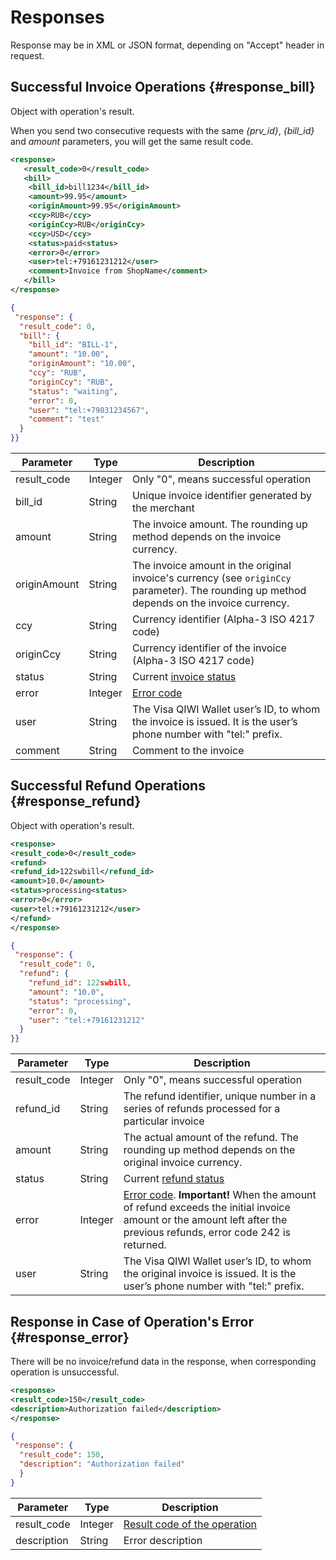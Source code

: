 ﻿# Responses

Response may be in XML or JSON format, depending on "Accept" header in request.

## Successful Invoice Operations {#response_bill}

Object with operation's result.

<aside class="notice">
When you send two consecutive requests with the same <i>{prv_id}</i>, <i>{bill_id}</i> and <i>amount</i> parameters, you will get the same result code.
</aside>
	 
~~~xml
<response>
   <result_code>0</result_code>
   <bill>
    <bill_id>bill1234</bill_id>
    <amount>99.95</amount>
    <originAmount>99.95</originAmount>
    <ccy>RUB</ccy>
    <originCcy>RUB</originCcy>
    <ccy>USD</ccy>
    <status>paid<status>
    <error>0</error>
    <user>tel:+79161231212</user>
    <comment>Invoice from ShopName</comment>
   </bill>
</response>
~~~

~~~json
{
 "response": {
  "result_code": 0,
  "bill": {
    "bill_id": "BILL-1",
    "amount": "10.00",
    "originAmount": "10.00", 
    "ccy": "RUB",
    "originCcy": "RUB",
    "status": "waiting",
    "error": 0,
    "user": "tel:+79031234567",
    "comment": "test"
  }
}}
~~~

Parameter|Type|Description
--------|---|--------
result_code|Integer|Only "0", means successful operation
bill_id|String|Unique invoice identifier generated by the merchant
amount|String|The invoice amount. The rounding up method depends on the invoice currency.
originAmount|String|The invoice amount in the original invoice's currency (see `originCcy` parameter). The rounding up method depends on the invoice currency.
ccy	|String|Currency identifier (Alpha-3 ISO 4217 code)
originCcy|String|Currency identifier of the invoice (Alpha-3 ISO 4217 code)
status	|String|Current [invoice status](#status)
error	|Integer|[Error code](#errors)
user|String|The Visa QIWI Wallet user’s ID, to whom the invoice is issued. It is the user’s phone number with "tel:" prefix.
comment|String|Comment to the invoice

## Successful Refund Operations {#response_refund}

Object with operation's result.
	 
~~~xml
<response>
<result_code>0</result_code>
<refund>
<refund_id>122swbill</refund_id>
<amount>10.0</amount>
<status>processing<status>
<error>0</error>
<user>tel:+79161231212</user>
</refund>
</response>
~~~

~~~json
{
 "response": {
  "result_code": 0,
  "refund": {
    "refund_id": 122swbill,
    "amount": "10.0",
    "status": "processing",
    "error": 0,
    "user": "tel:+79161231212"
  }
}}
~~~

Parameter|Type|Description
--------|---|--------
result_code|Integer|Only "0", means successful operation
refund_id|String|The refund identifier, unique number in a series of refunds processed for a particular invoice
amount|String|The actual amount of the refund. The rounding up method depends on the original invoice currency.
status	|String|Current [refund status](#status_refund)
error	|Integer|[Error code](#errors). **Important!** When the amount of refund exceeds the initial invoice amount or the amount left after the previous refunds, error code 242 is returned.
user|String|The Visa QIWI Wallet user’s ID, to whom the original invoice is issued. It is the user’s phone number with "tel:" prefix.

## Response in Case of Operation's Error {#response_error}

There will be no invoice/refund data in the response, when corresponding operation is unsuccessful.

~~~xml
<response>
<result_code>150</result_code>
<description>Authorization failed</description>
</response>
~~~

~~~json
{
 "response": {
  "result_code": 150,
  "description": "Authorization failed"
  }
}
~~~

Parameter|Type|Description
--------|---|--------
result_code|Integer|[Result code of the operation](#errors)
description|String|Error description
